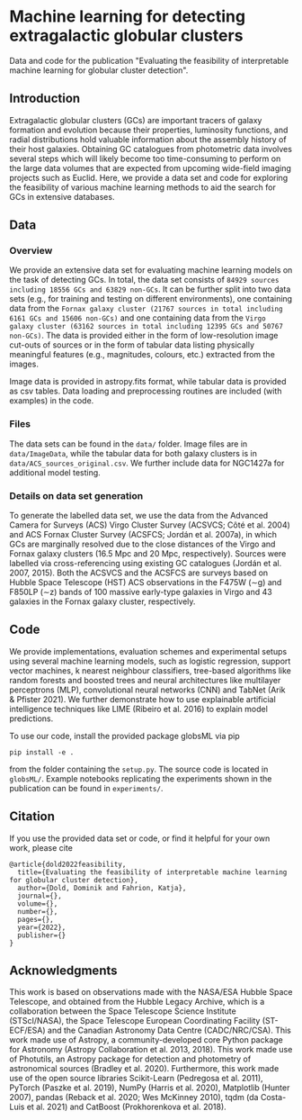 # Machine learning for detecting extragalactic globular clusters

Data and code for the publication "Evaluating the feasibility of interpretable machine learning for globular cluster detection".

## Introduction

Extragalactic globular clusters (GCs) are important tracers of galaxy formation and evolution because their properties, luminosity functions, and radial distributions hold valuable information about the assembly history of their host galaxies. Obtaining GC catalogues from photometric data involves several steps which will likely become too time-consuming to perform on the large data volumes that are expected from upcoming wide-field imaging projects such as Euclid. Here, we provide a data set and code for exploring the feasibility of various machine learning methods to aid the search for GCs in extensive databases.

## Data

### Overview

We provide an extensive data set for evaluating machine learning models on the task of detecting GCs. In total, the data set consists of `84929 sources including 18556 GCs and 63829 non-GCs`. It can be further split into two data sets (e.g., for training and testing on different environments), one containing data from the `Fornax galaxy cluster (21767 sources in total including 6161 GCs and 15606 non-GCs)` and one containing data from the `Virgo galaxy cluster (63162 sources in total including 12395 GCs and 50767 non-GCs)`.
The data is provided either in the form of low-resolution image cut-outs of sources or in the form of tabular data listing physically meaningful features (e.g., magnitudes, colours, etc.) extracted from the images.

Image data is provided in astropy.fits format, while tabular data is provided as csv tables. 
Data loading and preprocessing routines are included (with examples) in the code.

### Files

The data sets can be found in the `data/` folder. 
Image files are in `data/ImageData`, while the tabular data for both galaxy clusters is in `data/ACS_sources_original.csv`.
We further include data for NGC1427a for additional model testing.

### Details on data set generation

To generate the labelled data set, we use the data from the Advanced Camera for Surveys (ACS) Virgo Cluster Survey (ACSVCS; Côté et al. 2004) and ACS Fornax  Cluster  Survey  (ACSFCS;  Jordán  et  al.  2007a),  in  which GCs are marginally resolved due to the close distances of the Virgo  and  Fornax  galaxy  clusters  (16.5  Mpc  and  20  Mpc,  respectively). Sources were labelled via cross-referencing using existing GC catalogues (Jordán et al. 2007, 2015). Both the ACSVCS and the ACSFCS are surveys based on Hubble Space Telescope (HST) ACS observations in the F475W (∼g) and F850LP (∼z) bands of 100 massive early-type galaxies in Virgo and 43 galaxies in the Fornax galaxy cluster, respectively.

## Code

We provide implementations, evaluation schemes and experimental setups using several machine learning models, such as logistic regression, support vector machines, k nearest neighbour classifiers, tree-based algorithms like random forests and boosted trees and neural architectures like multilayer perceptrons (MLP), convolutional neural networks (CNN) and TabNet (Arik & Pfister 2021). We further demonstrate how to use explainable artificial intelligence techniques like LIME (Ribeiro et al. 2016) to explain model predictions.

To use our code, install the provided package globsML via pip
```
pip install -e .
```
from the folder containing the `setup.py`. 
The source code is located in `globsML/`. 
Example notebooks replicating the experiments shown in the publication can be found in `experiments/`. 

## Citation

If you use the provided data set or code, or find it helpful for your own work, please cite

```
@article{dold2022feasibility,
  title={Evaluating the feasibility of interpretable machine learning for globular cluster detection},
  author={Dold, Dominik and Fahrion, Katja},
  journal={},
  volume={},
  number={},
  pages={},
  year={2022},
  publisher={}
}
```

## Acknowledgments

This work is based on observations made with the NASA/ESA Hubble Space Telescope, and obtained from the Hubble Legacy Archive, which is a collaboration between the Space Telescope Science Institute (STScI/NASA), the Space Telescope European Coordinating Facility (ST-ECF/ESA) and the Canadian Astronomy Data Centre (CADC/NRC/CSA). This work made use of Astropy, a community-developed core Python package for Astronomy (Astropy Collaboration et al. 2013, 2018). This work made use of Photutils, an Astropy package for detection and photometry of astronomical sources (Bradley et al. 2020). Furthermore, this work made use of the open source libraries Scikit-Learn (Pedregosa et al. 2011), PyTorch (Paszke et al. 2019), NumPy (Harris et al. 2020), Matplotlib (Hunter 2007), pandas (Reback et al. 2020; Wes McKinney 2010), tqdm (da Costa-Luis et al. 2021) and CatBoost (Prokhorenkova et al. 2018).

